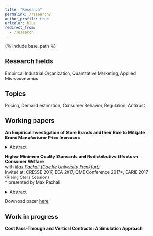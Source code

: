 ```yaml
---
title: "Research"
permalink: /research/
author_profile: true
urlcolor: blue
redirect_from:
  - /research
---
```


{% include base_path %}

## Research fields

Empirical Industrial Organization, Quantitative Marketing, Applied Microeconomics

## Topics

Pricing, Demand estimation,  Consumer Behavior, Regulation, Antitrust


## Working papers


**An Empirical Investigation of Store Brands and their Role to Mitigate Brand Manufacturer Price Increases** 
<details>
<summary>Abstract</summary>
This paper analyzes how retailers can benefit from store brands to
mitigate losses when brand manufacturers increase wholesale prices. An incidence of a substantial coordinated raise in brand manufacturers' wholesale prices disguised by a modest increase in input costs provides the necessary variation to answer this question.
It affects brand manufacturers' wholesale prices in a different way than those for store brand producers. As a consequence retailers' marginal costs of stocking national brands increase more than those of store brands. I study how retailers react to this asymmetric cost shock.
The estimates suggest that through altering their prices and margins retailers divert more demand towards store brands and indeed mitigate the resulting losses, albeit the extent varies across retailers. 
</details>






**Higher Minimum Quality Standards and Redistributive Effects on Consumer Welfare**   
with [*Max Pachali (Goethe University Frankfurt)*](https://sites.google.com/site/mjpachali/)  
Invited at: CRESSE 2017, EEA 2017, QME Conference 2017\*, EARIE 2017 (Rising Stars Session)  
\* presented by Max Pachali
<details><summary>Abstract</summary>
This paper estimates an individual level demand model for animal welfare differentiated eggs with German household data. We evaluate the effect on consumer surplus of a higher minimum quality standard for eggs in terms of animal welfare. Our results show that, on average, households with higher income are willing to pay more for eggs that provide higher animal welfare. While poorer consumers are forced to buy a higher priced alternative or opt out of the market, prices for the remaining higher quality eggs typically fall after increasing the minimum quality standard. As a result consumer welfare is redistributed from low-income to high-income households. This provides evidence for a regressive impact of higher minimum quality standards. In counter-factual scenarios, we estimate the required cost reduction due to efficiency gains or, equivalently, a tailored subsidy in order to offset the regressive effect. As market power increases, the cost reduction must be higher. Finally, we examine hypothetical future scenarios by successively increasing the minimum quality standard until only the highest quality egg alternative remains on the market.
</details>


Download paper [here](http://kotsche.github.io/files/KotschedoffPachali2017.pdf)


## Work in progress


**Cost Pass-Through and Vertical Contracts: A Simulation Approach**

  

